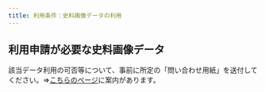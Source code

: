 ```yaml
---
title: 利用条件：史料画像データの利用
---
```


<h2 class="h03">利用申請が必要な史料画像データ</h2>

該当データ利用の可否等について、事前に所定の「問い合わせ用紙」を送付してください。⇒[こちらのページ](../library/use/)に案内があります。